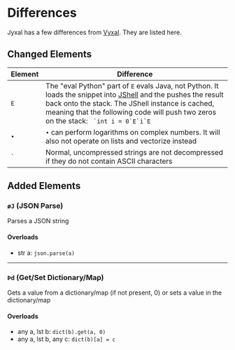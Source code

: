 # Differences

Jyxal has a few differences from [Vyxal](https://github.com/Vyxal/Vyxal). They are listed here.

## Changed Elements

Element | Difference
------- | ----------
`E` | The "eval Python" part of `E` evals Java, not Python. It loads the snippet into [JShell](https://en.wikipedia.org/wiki/JShell) and the pushes the result back onto the stack. The JShell instance is cached, meaning that the following code will push two zeros on the stack: ``` `int i = 0`E`i`E```
`•` | `•` can perform logarithms on complex numbers. It will also not operate on lists and vectorize instead
``` ` ``` | Normal, uncompressed strings are not decompressed if they do not contain ASCII characters

## Added Elements

### `` øJ `` (JSON Parse)
Parses a JSON string

#### Overloads
- str a: `json.parse(a)`
- ----------------------

### `` Þd `` (Get/Set Dictionary/Map)
Gets a value from a dictionary/map (if not present, 0) or sets a value in the dictionary/map

#### Overloads
- any a, lst b: `dict(b).get(a, 0)`
- any a, lst b, any c: `dict(b)[a] = c`
